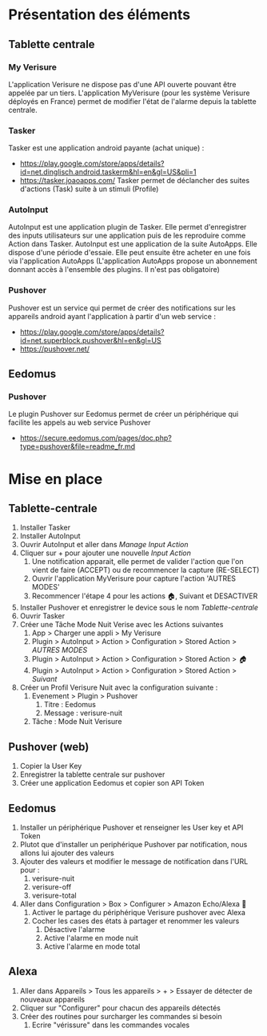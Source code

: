 # Présentation des éléments

## Tablette centrale

### My Verisure
L'application Verisure ne dispose pas d'une API ouverte pouvant être appelée par un tiers. L'application MyVerisure (pour les système Verisure déployés en France) permet de modifier l'état de l'alarme depuis la tablette centrale.

### Tasker
Tasker est une application android payante (achat unique) : 
- https://play.google.com/store/apps/details?id=net.dinglisch.android.taskerm&hl=en&gl=US&pli=1
- https://tasker.joaoapps.com/
Tasker permet de déclancher des suites d'actions (Task) suite à un stimuli (Profile)

### AutoInput
AutoInput est une application plugin de Tasker. Elle permet d'enregistrer des inputs utilisateurs sur une application puis de les reproduire comme Action dans Tasker.
AutoInput est une application de la suite AutoApps. Elle dispose d'une période d'essaie. Elle peut ensuite être acheter en une fois via l'application AutoApps (L'application AutoApps propose un abonnement donnant accès à l'ensemble des plugins. Il n'est pas obligatoire)

### Pushover
Pushover est un service qui permet de créer des notifications sur les appareils android ayant l'application à partir d'un web service : 
- https://play.google.com/store/apps/details?id=net.superblock.pushover&hl=en&gl=US
- https://pushover.net/

## Eedomus

### Pushover
Le plugin Pushover sur Eedomus permet de créer un périphérique qui facilite les appels au web service Pushover
- https://secure.eedomus.com/pages/doc.php?type=pushover&file=readme_fr.md

# Mise en place
## Tablette-centrale

1. Installer Tasker
2. Installer AutoInput
3. Ouvrir AutoInput et aller dans _Manage Input Action_
4. Cliquer sur + pour ajouter une nouvelle _Input Action_
	1. Une notification apparait, elle permet de valider l'action que l'on vient de faire (ACCEPT) ou de recommencer la capture (RE-SELECT)
	1. Ouvrir l'application MyVerisure pour capture l'action 'AUTRES MODES'
	1. Recommencer l'étape 4 pour les actions 🏠, Suivant et DESACTIVER
5. Installer Pushover et enregistrer le device sous le nom _Tablette-centrale_
6. Ouvrir Tasker
7. Créer une Tâche Mode Nuit Verise avec les Actions suivantes
	1. App > Charger une appli > My Verisure
	1. Plugin > AutoInput > Action > Configuration > Stored Action > _AUTRES MODES_
	1. Plugin > AutoInput > Action > Configuration > Stored Action > _🏠_
	1. Plugin > AutoInput > Action > Configuration > Stored Action > _Suivant_
8. Créer un Profil Verisure Nuit avec la configuration suivante :
	1. Evenement > Plugin > Pushover
		1. Titre : Eedomus
		1. Message : verisure-nuit
	1. Tâche : Mode Nuit Verisure

## Pushover (web)
1. Copier la User Key
2. Enregistrer la tablette centrale sur pushover 
3. Créer une application Eedomus et copier son API Token
## Eedomus
1. Installer un périphérique Pushover et renseigner les User key et API Token
2. Plutot que d'installer un periphérique Pushover par notification, nous allons lui ajouter des valeurs
3. Ajouter des valeurs et modifier le message de notification dans l'URL pour :
	1. verisure-nuit
	2. verisure-off
	3. verisure-total
4. Aller dans Configuration > Box > Configurer > Amazon Echo/Alexa 🔧
	1. Activer le partage du périphérique Verisure pushover avec Alexa
	2. Cocher les cases des états à partager et renommer les valeurs
		1. Désactive l'alarme
		2. Active l'alarme en mode nuit
		3. Active l'alarme en mode total

## Alexa
1. Aller dans Appareils > Tous les appareils > + > Essayer de détecter de nouveaux appareils
2. Cliquer sur "Configurer" pour chacun des appareils détectés
3. Créer des routines pour surcharger les commandes si besoin
	1. Ecrire "vérissure" dans les commandes vocales